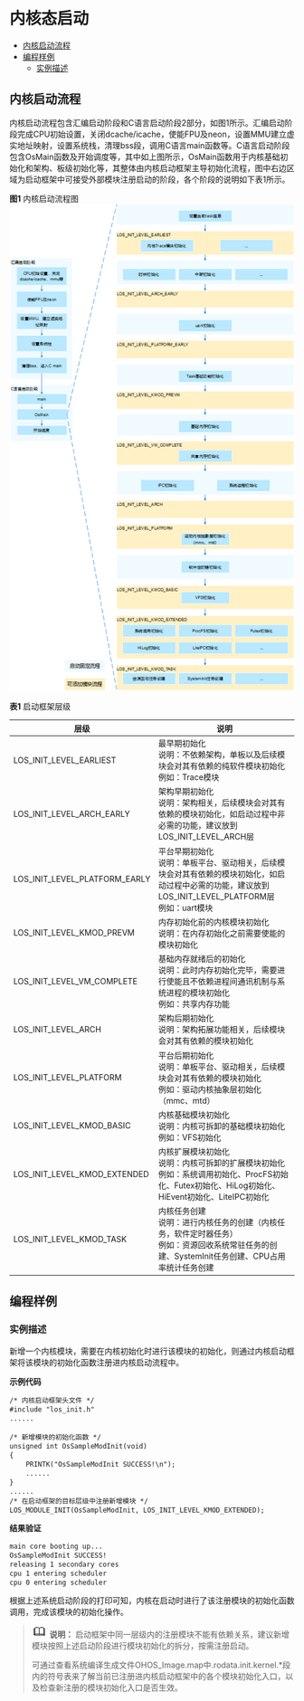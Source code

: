 # 内核态启动

- [内核启动流程](#内核启动流程)
- [编程样例](#编程样例)
  - [实例描述](#实例描述)

## 内核启动流程

内核启动流程包含汇编启动阶段和C语言启动阶段2部分，如图1所示。汇编启动阶段完成CPU初始设置，关闭dcache/icache，使能FPU及neon，设置MMU建立虚实地址映射，设置系统栈，清理bss段，调用C语言main函数等。C语言启动阶段包含OsMain函数及开始调度等，其中如上图所示，OsMain函数用于内核基础初始化和架构、板级初始化等，其整体由内核启动框架主导初始化流程，图中右边区域为启动框架中可接受外部模块注册启动的阶段，各个阶段的说明如下表1所示。


**图1** 内核启动流程图
![zh-cn_image_0000001153832492](figures/zh-cn_image_0000001153832492.png)


**表1** 启动框架层级

| 层级 | 说明 | 
| -------- | -------- |
| LOS_INIT_LEVEL_EARLIEST | 最早期初始化<br/>说明：不依赖架构，单板以及后续模块会对其有依赖的纯软件模块初始化<br/>例如：Trace模块 | 
| LOS_INIT_LEVEL_ARCH_EARLY | 架构早期初始化<br/>说明：架构相关，后续模块会对其有依赖的模块初始化，如启动过程中非必需的功能，建议放到LOS_INIT_LEVEL_ARCH层 | 
| LOS_INIT_LEVEL_PLATFORM_EARLY | 平台早期初始化<br/>说明：单板平台、驱动相关，后续模块会对其有依赖的模块初始化，如启动过程中必需的功能，建议放到LOS_INIT_LEVEL_PLATFORM层<br/>例如：uart模块 | 
| LOS_INIT_LEVEL_KMOD_PREVM | 内存初始化前的内核模块初始化<br/>说明：在内存初始化之前需要使能的模块初始化 | 
| LOS_INIT_LEVEL_VM_COMPLETE | 基础内存就绪后的初始化<br/>说明：此时内存初始化完毕，需要进行使能且不依赖进程间通讯机制与系统进程的模块初始化<br/>例如：共享内存功能 | 
| LOS_INIT_LEVEL_ARCH | 架构后期初始化<br/>说明：架构拓展功能相关，后续模块会对其有依赖的模块初始化 | 
| LOS_INIT_LEVEL_PLATFORM | 平台后期初始化<br/>说明：单板平台、驱动相关，后续模块会对其有依赖的模块初始化<br/>例如：驱动内核抽象层初始化（mmc、mtd） | 
| LOS_INIT_LEVEL_KMOD_BASIC | 内核基础模块初始化<br/>说明：内核可拆卸的基础模块初始化<br/>例如：VFS初始化 | 
| LOS_INIT_LEVEL_KMOD_EXTENDED | 内核扩展模块初始化<br/>说明：内核可拆卸的扩展模块初始化<br/>例如：系统调用初始化、ProcFS初始化、Futex初始化、HiLog初始化、HiEvent初始化、LiteIPC初始化 | 
| LOS_INIT_LEVEL_KMOD_TASK | 内核任务创建<br/>说明：进行内核任务的创建（内核任务，软件定时器任务）<br/>例如：资源回收系统常驻任务的创建、SystemInit任务创建、CPU占用率统计任务创建 | 


## 编程样例


### 实例描述

新增一个内核模块，需要在内核初始化时进行该模块的初始化，则通过内核启动框架将该模块的初始化函数注册进内核启动流程中。


**示例代码**


```
/* 内核启动框架头文件 */
#include "los_init.h"
......

/* 新增模块的初始化函数 */
unsigned int OsSampleModInit(void)
{
    PRINTK("OsSampleModInit SUCCESS!\n");
    ......
}
......
/* 在启动框架的目标层级中注册新增模块 */
LOS_MODULE_INIT(OsSampleModInit, LOS_INIT_LEVEL_KMOD_EXTENDED);
```


**结果验证**


```
main core booting up...
OsSampleModInit SUCCESS!
releasing 1 secondary cores
cpu 1 entering scheduler
cpu 0 entering scheduler
```


根据上述系统启动阶段的打印可知，内核在启动时进行了该注册模块的初始化函数调用，完成该模块的初始化操作。


> ![icon-note.gif](public_sys-resources/icon-note.gif) **说明：**
> 启动框架中同一层级内的注册模块不能有依赖关系，建议新增模块按照上述启动阶段进行模块初始化的拆分，按需注册启动。
> 
> 可通过查看系统编译生成文件OHOS_Image.map中.rodata.init.kernel.\*段内的符号表来了解当前已注册进内核启动框架中的各个模块初始化入口，以及检查新注册的模块初始化入口是否生效。
